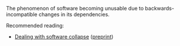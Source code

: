The phenomenon of software becoming unusable due to backwards-incompatible changes in its dependencies.

Recommended reading:
  - [Dealing with software collapse](https://doi.org/10.1109/MCSE.2019.2900945) ([preprint](https://hal.archives-ouvertes.fr/hal-02117588))
